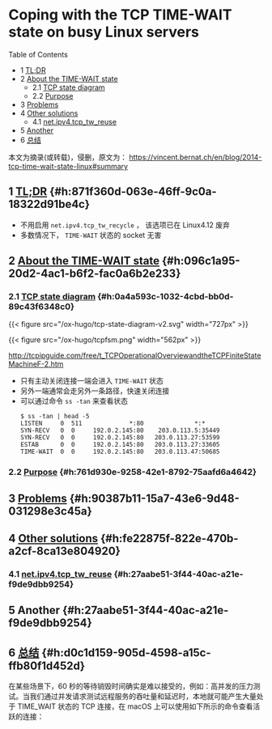 # Coping with the TCP TIME-WAIT state on busy Linux servers


<div class="ox-hugo-toc toc has-section-numbers">

<div class="heading">Table of Contents</div>

- <span class="section-num">1</span> [TL;DR](#h:871f360d-063e-46ff-9c0a-18322d91be4c)
- <span class="section-num">2</span> [About the TIME-WAIT state](#h:096c1a95-20d2-4ac1-b6f2-fac0a6b2e233)
    - <span class="section-num">2.1</span> [TCP state diagram](#h:0a4a593c-1032-4cbd-bb0d-89c43f6348c0)
    - <span class="section-num">2.2</span> [Purpose](#h:761d930e-9258-42e1-8792-75aafd6a4642)
- <span class="section-num">3</span> [Problems](#h:90387b11-15a7-43e6-9d48-031298e3c45a)
- <span class="section-num">4</span> [Other solutions](#h:fe22875f-822e-470b-a2cf-8ca13e804920)
    - <span class="section-num">4.1</span> [net.ipv4.tcp_tw_reuse](#h:27aabe51-3f44-40ac-a21e-f9de9dbb9254)
- <span class="section-num">5</span> [Another](#h:27aabe51-3f44-40ac-a21e-f9de9dbb9254)
- <span class="section-num">6</span> [总结](#h:d0c1d159-905d-4598-a15c-ffb80f1d452d)

</div>
<!--endtoc-->


本文为摘录(或转载)，侵删，原文为： https://vincent.bernat.ch/en/blog/2014-tcp-time-wait-state-linux#summary



## <span class="section-num">1</span> [TL;DR](https://vincent.bernat.ch/en/blog/2014-tcp-time-wait-state-linux#summary%23:~:text=TL;DR) {#h:871f360d-063e-46ff-9c0a-18322d91be4c}

-   不用启用 `net.ipv4.tcp_tw_recycle` ， 该选项已在 Linux4.12 废弃
-   多数情况下， `TIME-WAIT` 状态的 socket 无害


## <span class="section-num">2</span> [About the TIME-WAIT state](https://vincent.bernat.ch/en/blog/2014-tcp-time-wait-state-linux#about-the-time-wait-state) {#h:096c1a95-20d2-4ac1-b6f2-fac0a6b2e233}


### <span class="section-num">2.1</span> [TCP state diagram](https://vincent.bernat.ch/en/blog/2014-tcp-time-wait-state-linux#summary%23:~:text=TCP%20state%20diagram) {#h:0a4a593c-1032-4cbd-bb0d-89c43f6348c0}

{{< figure src="/ox-hugo/tcp-state-diagram-v2.svg" width="727px" >}}

{{< figure src="/ox-hugo/tcpfsm.png" width="562px" >}}

<http://tcpipguide.com/free/t_TCPOperationalOverviewandtheTCPFiniteStateMachineF-2.htm>

-   只有主动关闭连接一端会进入 `TIME-WAIT` 状态
-   另外一端通常会走另外一条路径，快速关闭连接
-   可以通过命令 `ss -tan`  来查看状态
    ```console
    $ ss -tan | head -5
    LISTEN     0  511             *:80              *:*
    SYN-RECV   0  0     192.0.2.145:80    203.0.113.5:35449
    SYN-RECV   0  0     192.0.2.145:80   203.0.113.27:53599
    ESTAB      0  0     192.0.2.145:80   203.0.113.27:33605
    TIME-WAIT  0  0     192.0.2.145:80   203.0.113.47:50685
    ```


### <span class="section-num">2.2</span> [Purpose](https://vincent.bernat.ch/en/blog/2014-tcp-time-wait-state-linux#purpose) {#h:761d930e-9258-42e1-8792-75aafd6a4642}


## <span class="section-num">3</span> [Problems](https://vincent.bernat.ch/en/blog/2014-tcp-time-wait-state-linux#problems) {#h:90387b11-15a7-43e6-9d48-031298e3c45a}


## <span class="section-num">4</span> [Other solutions](https://vincent.bernat.ch/en/blog/2014-tcp-time-wait-state-linux#other-solutions) {#h:fe22875f-822e-470b-a2cf-8ca13e804920}


### <span class="section-num">4.1</span> [net.ipv4.tcp_tw_reuse](https://vincent.bernat.ch/en/blog/2014-tcp-time-wait-state-linux#netipv4tcp_tw_reuse) {#h:27aabe51-3f44-40ac-a21e-f9de9dbb9254}


## <span class="section-num">5</span> Another {#h:27aabe51-3f44-40ac-a21e-f9de9dbb9254}


## <span class="section-num">6</span> [总结](https://draveness.me/whys-the-design-tcp-time-wait/#:~:text=%E6%80%BB%E7%BB%93) {#h:d0c1d159-905d-4598-a15c-ffb80f1d452d}

在某些场景下，60 秒的等待销毁时间确实是难以接受的，例如：高并发的压力测试。当我们通过并发请求测试远程服务的吞吐量和延迟时，本地就可能产生大量处于 TIME_WAIT 状态的 TCP 连接，在 macOS
上可以使用如下所示的命令查看活跃的连接：

